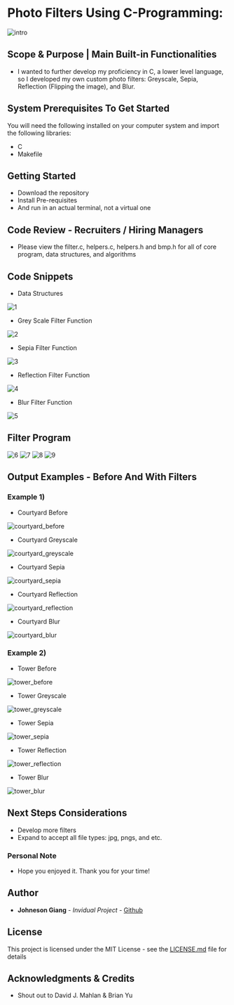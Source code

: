 # Photo Filters Using C-Programming: 

![intro](./filter/images/readme/0_introPic.jpg)


## Scope & Purpose | Main Built-in Functionalities

* I wanted to further develop my proficiency in C, a lower level language, so I developed my own custom photo filters: Greyscale, Sepia, Reflection (Flipping the image), and Blur.

## System Prerequisites To Get Started

You will need the following installed on your computer system and import the following libraries:
* C
* Makefile

## Getting Started

* Download the repository
* Install Pre-requisites
* And run in an actual terminal, not a virtual one

## Code Review - Recruiters / Hiring Managers

* Please view the filter.c, helpers.c, helpers.h and bmp.h for all of core program, data structures, and algorithms

## Code Snippets

* Data Structures

![1](./filter/images/readme/1_dataStructures.png)

* Grey Scale Filter Function

![2](./filter/images/readme/2_greyscale_func.png)

* Sepia Filter Function

![3](./filter/images/readme/3_sepia_func.png)

* Reflection Filter Function

![4](./filter/images/readme/4_reflect_func.png)

* Blur Filter Function

![5](./filter/images/readme/5_blur_func.png)


## Filter Program

![6](./filter/images/readme/6_filter_c1.png)
![7](./filter/images/readme/7_filter_c2.png)
![8](./filter/images/readme/8_filter_c3.png)
![9](./filter/images/readme/9_filter_c4.png)


## Output Examples - Before And With Filters

### Example 1)

* Courtyard Before

![courtyard_before](./filter/images/courtyard.bmp)

* Courtyard Greyscale

![courtyard_greyscale](./filter/images/filtered_images/greyscale_courtyard.bmp)

* Courtyard Sepia

![courtyard_sepia](./filter/images/filtered_images/sepia_courtyard.bmp)

* Courtyard Reflection

![courtyard_reflection](./filter/images/filtered_images/reflection_courtyard.bmp)

* Courtyard Blur

![courtyard_blur](./filter/images/filtered_images/blur_courtyard.bmp)

### Example 2)

* Tower Before

![tower_before](./filter/images/courtyard.bmp)

* Tower Greyscale

![tower_greyscale](./filter/images/filtered_images/greyscale_tower.bmp)

* Tower Sepia

![tower_sepia](./filter/images/filtered_images/sepia_tower.bmp)

* Tower Reflection

![tower_reflection](./filter/images/filtered_images/reflection_tower.bmp)

* Tower Blur

![tower_blur](./filter/images/filtered_images/blur_tower.bmp)



## Next Steps Considerations

* Develop more filters
* Expand to accept all file types: jpg, pngs, and etc.


### Personal Note

* Hope you enjoyed it. Thank you for your time!

## Author

* **Johneson Giang** - *Invidual Project* - [Github](https://github.com/jhustles)

## License

This project is licensed under the MIT License - see the [LICENSE.md](LICENSE.md) file for details

## Acknowledgments & Credits

* Shout out to David J. Mahlan & Brian Yu

